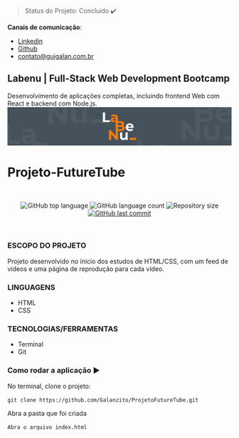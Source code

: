> Status do Projeto: Concluido :heavy_check_mark:

**Canais de comunicação**:
- [Linkedin](www.linkedin.com/in/guilherme-galan)
- [Github](https://github.com/galanzito)
- <contato@guigalan.com.br>


## Labenu | Full-Stack Web Development Bootcamp
Desenvolvimento de aplicações completas, incluindo frontend Web com React e backend com Node.js.
[![Screenshot_1](https://raw.githubusercontent.com/danilomourelle/Whats4/master/Lbn.png)](https://www.labenu.com.br/)
# Projeto-FutureTube
<br>
<p align="center">
  <img alt="GitHub top language" src="https://img.shields.io/github/languages/top/galanzito/projetofuturetube">
  <img alt="GitHub language count" src="https://img.shields.io/github/languages/count/galanzito/projetofuturetube">
  <img alt="Repository size" src="https://img.shields.io/github/repo-size/galanzito/projetofuturetube">
  <a href="https://github.com/galanzito/projetofuturetube/commits/master">
    <img alt="GitHub last commit" src="https://img.shields.io/github/last-commit/galanzito/projetofuturetube">
  </a>
</p>
<br>

### ESCOPO DO PROJETO
Projeto desenvolvido no ínicio dos estudos de HTML/CSS, com um feed de vídeos e uma página de reprodução para cada vídeo.

### LINGUAGENS
* HTML
* CSS

### TECNOLOGIAS/FERRAMENTAS
* Terminal
* Git

### Como rodar a aplicação :arrow_forward:
No terminal, clone o projeto: 
```
git clone https://github.com/Galanzito/ProjetoFutureTube.git
```
Abra a pasta que foi criada
```
Abra o arquivo index.html
```
